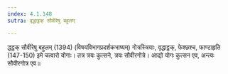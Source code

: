 ```yaml
---
index: 4.1.148
sutra: वृद्धाट्ठक् सौवीरेषु बहुलम्

---
```

 द्धट्ठक् सौवीरेषु बहुलम् (1394) (विषयविभागप्रदर्शकभाष्यम्) गोत्रस्त्रियाः, वृद्धाट्ठक्, फेश्छश्च, फाण्टाहृति (147-150) इमे चत्वारो योगाः। तत्र त्रयः कुत्सने, त्रयः सौवीरगोत्रे। आद्यो योगः कुत्सन एव, अन्त्यः सौवीरगोत्र एव॥ 